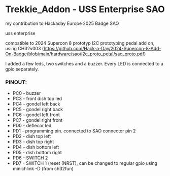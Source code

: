 # Trekkie_Addon - USS Enterprise SAO

my contribution to Hackaday Europe 2025 Badge SAO

uss enterprise

compatible to 2024 Supercon 8 prototyp I2C prototyping pedal add on, using CH32v003 (https://github.com/Hack-a-Day/2024-Supercon-8-Add-On-Badge/blob/main/hardware/sao/i2c_proto_petal/sao_proto.pdf) 

I added a few leds, two switches and a buzzer. Every LED is connected to a gpio separately.



### PINOUT: 
* PC0 - buzzer
* PC3 - front dish top led
* PC4 - gondel left back
* PC5 - gondel right back
* PC6 - gondel left front
* PC7 - gondel right front
* PD0 - deflecor led
* PD1 - programming pin. connected to SAO connector pin 2
* PD2 - dish top left
* PD3 - dish top right
* PD4 - dish bottom left
* PD5 - dish bottom right
* PD6 - SWITCH 2
* PD7 - SWITCH 1 (reset (NRST), can be changed to regular gpio using minichlink -D (from ch32fun)
